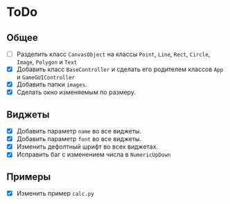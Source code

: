 # ToDo

## Общее

 + [ ] Разделить класс `CanvasObject` на классы `Point`, `Line`, `Rect`, `Circle`, `Image`, `Polygon` и `Text`
 + [X] Добавить класс `BaseController` и сделать его родителем классов `App` и `GameGUIController`
 + [X] Добавить папки `images`.
 + [X] Сделать окно изменяемым по размеру.

## Виджеты

 + [X] Добавить параметр `name` во все виджеты.
 + [X] Добавить параметр `font` во все виджеты.
 + [X] Изменить дефолтный шрифт во всех виджетах.
 + [X] Исправить баг с изменением числа в `NumericUpDown`

## Примеры
 + [X] Изменить пример `calc.py`
